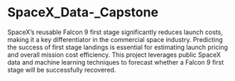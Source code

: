 # SpaceX_Data-_Capstone
SpaceX’s reusable Falcon 9 first stage significantly reduces launch costs, making it a key differentiator in the commercial space industry. Predicting the success of first stage landings is essential for estimating launch pricing and overall mission cost efficiency. This project leverages public SpaceX data and machine learning techniques to forecast whether a Falcon 9 first stage will be successfully recovered.
